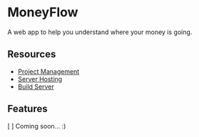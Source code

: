 # MoneyFlow

A web app to help you understand where your money is going.

## Resources

- [Project Management](https://github.com/bentefay/MoneyFlow/projects/1)
- [Server Hosting](https://portal.azure.com)
- [Build Server](https://btefay.visualstudio.com/spendtracker)

## Features

[ ] Coming soon... :)
